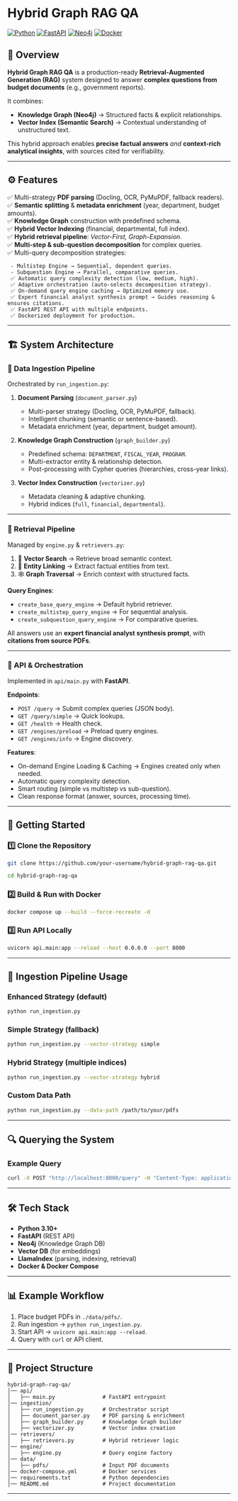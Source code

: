 # Hybrid Graph RAG QA

[![Python](https://img.shields.io/badge/python-3.10%2B-blue)]()
[![FastAPI](https://img.shields.io/badge/FastAPI-0.110-green)]()
[![Neo4j](https://img.shields.io/badge/Neo4j-GraphDB-blueviolet)]()
[![Docker](https://img.shields.io/badge/Docker-Enabled-blue)]()

## 📌 Overview
**Hybrid Graph RAG QA** is a production-ready **Retrieval-Augmented Generation (RAG)** system designed to answer **complex questions from budget documents** (e.g., government reports).  

It combines:
- **Knowledge Graph (Neo4j)** → Structured facts & explicit relationships.  
- **Vector Index (Semantic Search)** → Contextual understanding of unstructured text.  

This hybrid approach enables **precise factual answers** *and* **context-rich analytical insights**, with sources cited for verifiability.

---

## ⚙️ Features
✅ Multi-strategy **PDF parsing** (Docling, OCR, PyMuPDF, fallback readers).  
✅ **Semantic splitting** & **metadata enrichment** (year, department, budget amounts).  
✅ **Knowledge Graph** construction with predefined schema.  
✅ **Hybrid Vector Indexing** (financial, departmental, full index).  
✅ **Hybrid retrieval pipeline**: *Vector-First, Graph-Expansion*.  
✅ **Multi-step & sub-question decomposition** for complex queries.  
✅ Multi-query decomposition strategies:

     - Multistep Engine → Sequential, dependent queries.
     - Subquestion Engine → Parallel, comparative queries.
     ✅ Automatic query complexity detection (low, medium, high).
     ✅ Adaptive orchestration (auto-selects decomposition strategy).
     ✅ On-demand query engine caching → Optimized memory use.
     ✅ Expert financial analyst synthesis prompt → Guides reasoning & ensures citations.
     ✅ FastAPI REST API with multiple endpoints.
     ✅ Dockerized deployment for production.

---

## 🏗️ System Architecture

### 🔹 Data Ingestion Pipeline
Orchestrated by `run_ingestion.py`:
1. **Document Parsing** (`document_parser.py`)  
   - Multi-parser strategy (Docling, OCR, PyMuPDF, fallback).  
   - Intelligent chunking (semantic or sentence-based).  
   - Metadata enrichment (year, department, budget amount).  

2. **Knowledge Graph Construction** (`graph_builder.py`)  
   - Predefined schema: `DEPARTMENT`, `FISCAL_YEAR`, `PROGRAM`.  
   - Multi-extractor entity & relationship detection.  
   - Post-processing with Cypher queries (hierarchies, cross-year links).  

3. **Vector Index Construction** (`vectorizer.py`)  
   - Metadata cleaning & adaptive chunking.  
   - Hybrid indices (`full`, `financial`, `departmental`).  

---

### 🔹 Retrieval Pipeline
Managed by `engine.py` & `retrievers.py`:
1. 🌊 **Vector Search** → Retrieve broad semantic context.  
2. 🔗 **Entity Linking** → Extract factual entities from text.  
3. 🕸 **Graph Traversal** → Enrich context with structured facts.  

**Query Engines**:  
- `create_base_query_engine` → Default hybrid retriever.  
- `create_multistep_query_engine` → For sequential analysis.  
- `create_subquestion_query_engine` → For comparative queries.  

All answers use an **expert financial analyst synthesis prompt**, with **citations from source PDFs**.  

---

### 🔹 API & Orchestration
Implemented in `api/main.py` with **FastAPI**.  

**Endpoints**:  
- `POST /query` → Submit complex queries (JSON body).  
- `GET /query/simple` → Quick lookups.  
- `GET /health` → Health check.  
- `GET /engines/preload` → Preload query engines.  
- `GET /engines/info` → Engine discovery.  

**Features**:  
- On-demand Engine Loading & Caching → Engines created only when needed.
- Automatic query complexity detection.  
- Smart routing (simple vs multistep vs sub-question).  
- Clean response format (answer, sources, processing time).  

---

## 🚀 Getting Started

### 1️⃣ Clone the Repository
```bash
git clone https://github.com/your-username/hybrid-graph-rag-qa.git

cd hybrid-graph-rag-qa
```

### 2️⃣ Build & Run with Docker
```bash
docker compose up --build --force-recreate -d
```

### 3️⃣ Run API Locally 
```bash
uvicorn api.main:app --reload --host 0.0.0.0 --port 8000
```

---

## 📂 Ingestion Pipeline Usage

### Enhanced Strategy (default)
```bash
python run_ingestion.py
```

### Simple Strategy (fallback)
```bash
python run_ingestion.py --vector-strategy simple
```

### Hybrid Strategy (multiple indices)
```bash
python run_ingestion.py --vector-strategy hybrid
```

### Custom Data Path
```bash
python run_ingestion.py --data-path /path/to/your/pdfs
```

---

## 🔍 Querying the System

### Example Query
```bash
curl -X POST "http://localhost:8000/query" -H "Content-Type: application/json" -d '{"query": "How the education budget in 2024 differs from 2023?"}'
```

---

## 🛠 Tech Stack
- **Python 3.10+**  
- **FastAPI** (REST API)  
- **Neo4j** (Knowledge Graph DB)  
- **Vector DB** (for embeddings)  
- **LlamaIndex** (parsing, indexing, retrieval)  
- **Docker & Docker Compose**  

---

## 📊 Example Workflow
1. Place budget PDFs in `./data/pdfs/`.  
2. Run ingestion → `python run_ingestion.py`.  
3. Start API → `uvicorn api.main:app --reload`.  
4. Query with `curl` or API client.  

---

## 📁 Project Structure
```
hybrid-graph-rag-qa/
│── api/
│   ├── main.py               # FastAPI entrypoint
│── ingestion/
│   ├── run_ingestion.py      # Orchestrator script
│   ├── document_parser.py    # PDF parsing & enrichment
│   ├── graph_builder.py      # Knowledge Graph builder
│   ├── vectorizer.py         # Vector index creation
│── retrievers/
│   ├── retrievers.py         # Hybrid retriever logic
│── engine/
│   ├── engine.py             # Query engine factory
│── data/
│   ├── pdfs/                 # Input PDF documents
│── docker-compose.yml        # Docker services
│── requirements.txt          # Python dependencies
│── README.md                 # Project documentation
```

---


